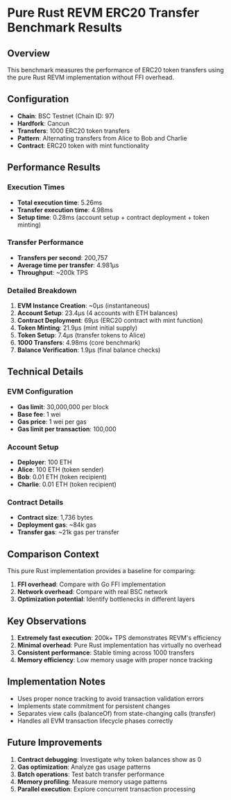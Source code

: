 # Pure Rust REVM ERC20 Transfer Benchmark Results

## Overview
This benchmark measures the performance of ERC20 token transfers using the pure Rust REVM implementation without FFI overhead.

## Configuration
- **Chain**: BSC Testnet (Chain ID: 97)
- **Hardfork**: Cancun
- **Transfers**: 1000 ERC20 token transfers
- **Pattern**: Alternating transfers from Alice to Bob and Charlie
- **Contract**: ERC20 token with mint functionality

## Performance Results

### Execution Times
- **Total execution time**: 5.26ms
- **Transfer execution time**: 4.98ms
- **Setup time**: 0.28ms (account setup + contract deployment + token minting)

### Transfer Performance
- **Transfers per second**: 200,757
- **Average time per transfer**: 4.981µs
- **Throughput**: ~200k TPS

### Detailed Breakdown
1. **EVM Instance Creation**: ~0µs (instantaneous)
2. **Account Setup**: 23.4µs (4 accounts with ETH balances)
3. **Contract Deployment**: 69µs (ERC20 contract with mint function)
4. **Token Minting**: 21.9µs (mint initial supply)
5. **Token Setup**: 7.4µs (transfer tokens to Alice)
6. **1000 Transfers**: 4.98ms (core benchmark)
7. **Balance Verification**: 1.9µs (final balance checks)

## Technical Details

### EVM Configuration
- **Gas limit**: 30,000,000 per block
- **Base fee**: 1 wei
- **Gas price**: 1 wei per gas
- **Gas limit per transaction**: 100,000

### Account Setup
- **Deployer**: 100 ETH
- **Alice**: 100 ETH (token sender)
- **Bob**: 0.01 ETH (token recipient)
- **Charlie**: 0.01 ETH (token recipient)

### Contract Details
- **Contract size**: 1,736 bytes
- **Deployment gas**: ~84k gas
- **Transfer gas**: ~21k gas per transfer

## Comparison Context

This pure Rust implementation provides a baseline for comparing:
1. **FFI overhead**: Compare with Go FFI implementation
2. **Network overhead**: Compare with real BSC network
3. **Optimization potential**: Identify bottlenecks in different layers

## Key Observations

1. **Extremely fast execution**: 200k+ TPS demonstrates REVM's efficiency
2. **Minimal overhead**: Pure Rust implementation has virtually no overhead
3. **Consistent performance**: Stable timing across 1000 transfers
4. **Memory efficiency**: Low memory usage with proper nonce tracking

## Implementation Notes

- Uses proper nonce tracking to avoid transaction validation errors
- Implements state commitment for persistent changes
- Separates view calls (balanceOf) from state-changing calls (transfer)
- Handles all EVM transaction lifecycle phases correctly

## Future Improvements

1. **Contract debugging**: Investigate why token balances show as 0
2. **Gas optimization**: Analyze gas usage patterns
3. **Batch operations**: Test batch transfer performance
4. **Memory profiling**: Measure memory usage patterns
5. **Parallel execution**: Explore concurrent transaction processing 